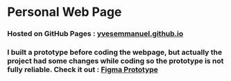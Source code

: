 # Personal Web Page
<h3> Hosted on GitHub Pages : <a href="https://yvesemmanuel.github.io/" target="_blank">yvesemmanuel.github.io</a> </h3>

<h3>I built a prototype before coding the webpage, but actually the project had some changes while coding so the prototype is not fully reliable. Check it out : <a href="https://www.figma.com/proto/2Ijv9ko2QbNxE1l7FTjNc1/personal-page?node-id=2%3A5&starting-point-node-id=2%3A5&scaling=scale-down-width" target="_blank">Figma Prototype</a></h3>
